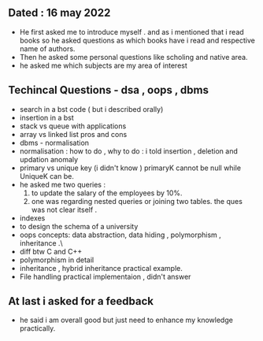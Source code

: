   ## Dated : 16 may 2022
  
  - He first asked me to introduce myself . and as i mentioned that i read books so he asked questions as which books have i read and respective name of authors.
  -  Then he asked some personal questions like scholing and native area.
  -  he asked me which subjects are my area of interest
  
  ## Techincal Questions - dsa , oops , dbms
  - search in a bst code ( but i described orally)
  - insertion in a bst
  - stack vs queue with applications
  - array vs linked list pros and cons 
  - dbms - normalisation 
  - normalisation : how to do , why to do  : i told insertion , deletion and updation anomaly
  - primary vs unique key (i didn't know )  primaryK cannot be null while UniqueK can be.
  - he asked me two queries : <br>
      1. to update the salary of the employees by 10%.
      2. one was regarding nested queries or joining two tables. the ques was not clear itself .
  - indexes
  - to design the schema of a university
  - oops concepts: data abstraction, data hiding , polymorphism , inheritance  .\
  - diff btw C and C++
  - polymorphism in detail
  - inheritance , hybrid inheritance practical example.
  - File handling practical implementaion , didn't answer
  
  
  ## At last i asked for a feedback 
  - he said i am overall good but just need to enhance my knowledge practically.
     
